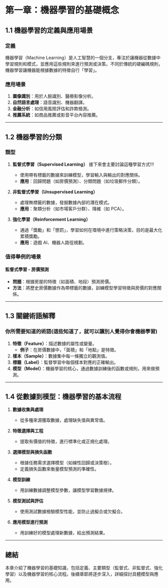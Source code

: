 # 第一章：機器學習的基礎概念

## 1.1 機器學習的定義與應用場景



### 定義
機器學習（Machine Learning）是人工智慧的一個分支，專注於讓機器從數據中學習規則和模式，並應用這些規則來進行預測或決策。不同於傳統的硬編碼規則，機器學習讓機器能根據數據的特徵自行「學習」。


### 應用場景
1. **圖像識別**：用於人臉識別、醫療影像分析。
2. **自然語言處理**：語音識別、機器翻譯。
3. **金融分析**：如信用風險評估和詐欺檢測。
4. **推薦系統**：如商品推薦或影音平台內容推薦。

---

## 1.2 機器學習的分類

### 類型
1. **監督式學習（Supervised Learning）**
   接下來會主要討論這種學習方式!!!
   - 使用帶有標籤的數據來訓練模型，學習輸入與輸出的對應關係。
   - **應用**：回歸問題（如房價預測）、分類問題（如垃圾郵件分類）。

2. **非監督式學習（Unsupervised Learning）**
   - 處理無標籤的數據，發掘數據內部的潛在模式。
   - **應用**：聚類分析（如市場客戶分群）、降維（如 PCA）。

3. **強化學習（Reinforcement Learning）**
   - 通過「獎勵」和「懲罰」，學習如何在環境中進行策略決策，目的是最大化累積獎勵。
   - **應用**：遊戲 AI、機器人路徑規劃。

### 值得舉例的場景
#### 監督式學習 - 房價預測
- **問題**：根據房屋的特徵（如面積、地段）預測房價。
- **方法**：將歷史房價數據作為帶標籤的數據，訓練模型學習特徵與房價的對應關係。

---

## 1.3 關鍵術語解釋

### 你所需要知道的術語(這些知道了，就可以讓別人覺得你會機器學習)
1. **特徵（Feature）**：描述數據的屬性或變量。
   - **例子**：在房價數據中，「面積」和「地點」是特徵。
2. **樣本（Sample）**：數據集中每一條獨立的觀測值。
3. **標籤（Label）**：監督學習中每個樣本對應的正確輸出。
4. **模型（Model）**：機器學習的核心，通過數據訓練後的函數或規則，用來做預測。

---

## 1.4 從數據到模型：機器學習的基本流程

1. **數據收集與處理**
   - 從多種來源獲取數據，處理缺失值與異常值。
   
2. **特徵選擇與工程**
   - 提取有價值的特徵，進行標準化或正規化處理。
   
3. **選擇模型與損失函數**
   - 根據任務需求選擇模型（如線性回歸或決策樹）。
   - 定義損失函數來衡量模型預測的準確性。

4. **模型訓練**
   - 用訓練數據調整模型參數，讓模型學習數據規律。

5. **模型測試與評估**
   - 使用測試數據檢驗模型性能，並防止過擬合或欠擬合。

6. **應用模型進行預測**
   - 用訓練好的模型處理新數據，給出預測結果。

---

## 總結
本章介紹了機器學習的基礎知識，包括定義、主要類型（監督式、非監督式、強化學習）以及機器學習的核心流程。後續章節將逐步深入，詳細探討具體模型與應用。

